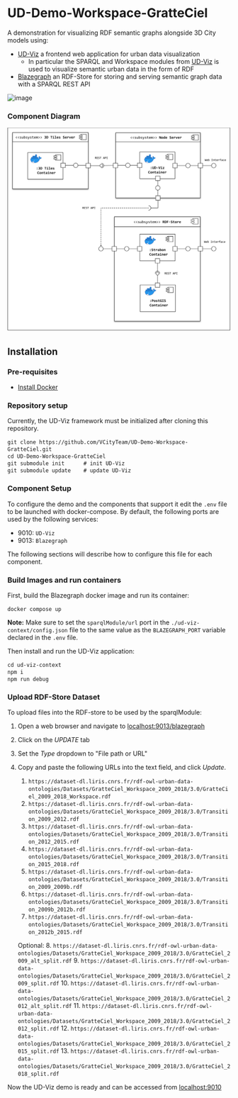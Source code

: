 # UD-Demo-Workspace-GratteCiel

A demonstration for visualizing RDF semantic graphs alongside 3D City models using:
* [UD-Viz](https://github.com/VCityTeam/UD-Viz) a frontend web application for urban data visualization
  * In particular the SPARQL and Workspace modules from [UD-Viz](https://github.com/VCityTeam/UD-Viz) is used to visualize semantic urban data in the form of RDF
* [Blazegraph](https://blazegraph.com/) an RDF-Store for storing and serving semantic graph data with a SPARQL REST API

![image](https://user-images.githubusercontent.com/23373264/221232941-cdb54a4a-8b14-4145-b773-c801b3989c01.png)

### Component Diagram
![SPARQL POC Component Diagram](./UD-Demo_SPARQL_POC_Component_Diagram.svg)

## Installation

### Pre-requisites 

* [Install Docker](https://docs.docker.com/engine/install/)

### Repository setup
Currently, the UD-Viz framework must be initialized after cloning this repository.
```
git clone https://github.com/VCityTeam/UD-Demo-Workspace-GratteCiel.git
cd UD-Demo-Workspace-GratteCiel
git submodule init      # init UD-Viz
git submodule update    # update UD-Viz
```

### Component Setup
To configure the demo and the components that support it edit the `.env` file to be launched with docker-compose. By default, the following ports are used by the following services:
- 9010: `UD-Viz`
- 9013: `Blazegraph`

The following sections will describe how to configure this file for each component. 

### Build Images and run containers
First, build the Blazegraph docker image and run its container:
```
docker compose up
```

**Note:** Make sure to set the `sparqlModule/url` port in the `./ud-viz-context/config.json` file to the same value as the `BLAZEGRAPH_PORT` variable declared in the `.env` file.

Then install and run the UD-Viz application:
```
cd ud-viz-context
npm i
npm run debug
```

### Upload RDF-Store Dataset
To upload files into the RDF-store to be used by the sparqlModule:
1. Open a web browser and navigate to [localhost:9013/blazegraph](http://localhost:9013/blazegraph)
2. Click on the *UPDATE* tab
3. Set the *Type* dropdown to "File path or URL"
4. Copy and paste the following URLs into the text field, and click *Update*.
   1. `https://dataset-dl.liris.cnrs.fr/rdf-owl-urban-data-ontologies/Datasets/GratteCiel_Workspace_2009_2018/3.0/GratteCiel_2009_2018_Workspace.rdf`
   2. `https://dataset-dl.liris.cnrs.fr/rdf-owl-urban-data-ontologies/Datasets/GratteCiel_Workspace_2009_2018/3.0/Transition_2009_2012.rdf`
   3. `https://dataset-dl.liris.cnrs.fr/rdf-owl-urban-data-ontologies/Datasets/GratteCiel_Workspace_2009_2018/3.0/Transition_2012_2015.rdf`
   4. `https://dataset-dl.liris.cnrs.fr/rdf-owl-urban-data-ontologies/Datasets/GratteCiel_Workspace_2009_2018/3.0/Transition_2015_2018.rdf`
   5. `https://dataset-dl.liris.cnrs.fr/rdf-owl-urban-data-ontologies/Datasets/GratteCiel_Workspace_2009_2018/3.0/Transition_2009_2009b.rdf`
   6. `https://dataset-dl.liris.cnrs.fr/rdf-owl-urban-data-ontologies/Datasets/GratteCiel_Workspace_2009_2018/3.0/Transition_2009b_2012b.rdf`
   7. `https://dataset-dl.liris.cnrs.fr/rdf-owl-urban-data-ontologies/Datasets/GratteCiel_Workspace_2009_2018/3.0/Transition_2012b_2015.rdf`

   Optional:
   8. `https://dataset-dl.liris.cnrs.fr/rdf-owl-urban-data-ontologies/Datasets/GratteCiel_Workspace_2009_2018/3.0/GratteCiel_2009_alt_split.rdf`
   9. `https://dataset-dl.liris.cnrs.fr/rdf-owl-urban-data-ontologies/Datasets/GratteCiel_Workspace_2009_2018/3.0/GratteCiel_2009_split.rdf`
   10. `https://dataset-dl.liris.cnrs.fr/rdf-owl-urban-data-ontologies/Datasets/GratteCiel_Workspace_2009_2018/3.0/GratteCiel_2012_alt_split.rdf`
   11. `https://dataset-dl.liris.cnrs.fr/rdf-owl-urban-data-ontologies/Datasets/GratteCiel_Workspace_2009_2018/3.0/GratteCiel_2012_split.rdf`
   12. `https://dataset-dl.liris.cnrs.fr/rdf-owl-urban-data-ontologies/Datasets/GratteCiel_Workspace_2009_2018/3.0/GratteCiel_2015_split.rdf`
   13. `https://dataset-dl.liris.cnrs.fr/rdf-owl-urban-data-ontologies/Datasets/GratteCiel_Workspace_2009_2018/3.0/GratteCiel_2018_split.rdf`

Now the UD-Viz demo is ready and can be accessed from [localhost:9010](http://localhost:9010)

